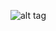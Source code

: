 ![alt tag](https://raw.github.com/tangotouch/Open-chat-heads/master/OpenChatHeads/Example/Image/avator/1.jpg)
